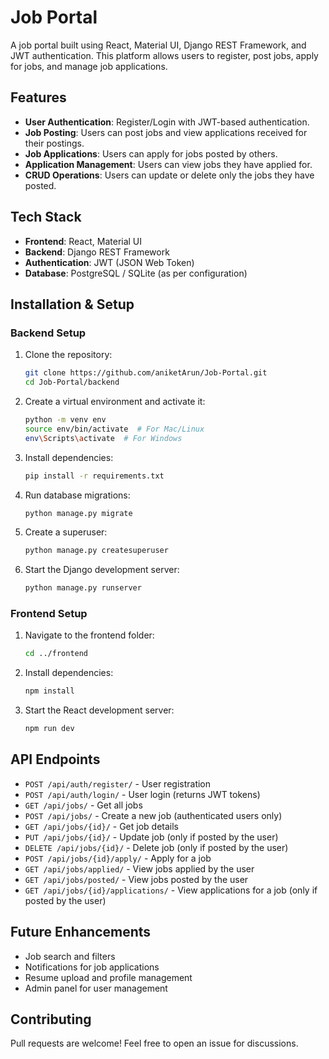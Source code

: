 # Job Portal

A job portal built using React, Material UI, Django REST Framework, and JWT authentication. This platform allows users to register, post jobs, apply for jobs, and manage job applications.

## Features

- **User Authentication**: Register/Login with JWT-based authentication.
- **Job Posting**: Users can post jobs and view applications received for their postings.
- **Job Applications**: Users can apply for jobs posted by others.
- **Application Management**: Users can view jobs they have applied for.
- **CRUD Operations**: Users can update or delete only the jobs they have posted.

## Tech Stack

- **Frontend**: React, Material UI
- **Backend**: Django REST Framework
- **Authentication**: JWT (JSON Web Token)
- **Database**: PostgreSQL / SQLite (as per configuration)

## Installation & Setup

### Backend Setup

1. Clone the repository:
   ```sh
   git clone https://github.com/aniketArun/Job-Portal.git
   cd Job-Portal/backend
   ```
2. Create a virtual environment and activate it:
   ```sh
   python -m venv env
   source env/bin/activate  # For Mac/Linux
   env\Scripts\activate  # For Windows
   ```
3. Install dependencies:
   ```sh
   pip install -r requirements.txt
   ```
4. Run database migrations:
   ```sh
   python manage.py migrate
   ```
5. Create a superuser:
   ```sh
   python manage.py createsuperuser
   ```
6. Start the Django development server:
   ```sh
   python manage.py runserver
   ```

### Frontend Setup

1. Navigate to the frontend folder:
   ```sh
   cd ../frontend
   ```
2. Install dependencies:
   ```sh
   npm install
   ```
3. Start the React development server:
   ```sh
   npm run dev
   ```

## API Endpoints

- `POST /api/auth/register/` - User registration
- `POST /api/auth/login/` - User login (returns JWT tokens)
- `GET /api/jobs/` - Get all jobs
- `POST /api/jobs/` - Create a new job (authenticated users only)
- `GET /api/jobs/{id}/` - Get job details
- `PUT /api/jobs/{id}/` - Update job (only if posted by the user)
- `DELETE /api/jobs/{id}/` - Delete job (only if posted by the user)
- `POST /api/jobs/{id}/apply/` - Apply for a job
- `GET /api/jobs/applied/` - View jobs applied by the user
- `GET /api/jobs/posted/` - View jobs posted by the user
- `GET /api/jobs/{id}/applications/` - View applications for a job (only if posted by the user)

## Future Enhancements

- Job search and filters
- Notifications for job applications
- Resume upload and profile management
- Admin panel for user management



## Contributing

Pull requests are welcome! Feel free to open an issue for discussions.


